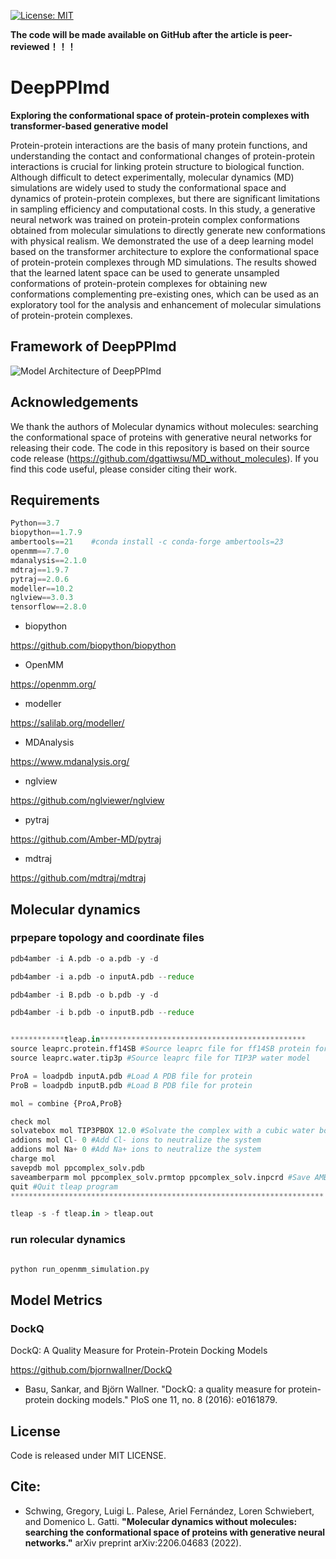 [![License: MIT](https://img.shields.io/badge/License-MIT-yellow)](https://github.com/AspirinCode/DeepPPImd)

**The code will be made available on GitHub after the article is peer-reviewed！！！** 

# DeepPPImd
**Exploring the conformational space of protein-protein complexes with transformer-based generative model**  

Protein-protein interactions are the basis of many protein functions, and understanding the contact and conformational changes of protein-protein interactions is crucial for linking protein structure to biological function. Although difficult to detect experimentally, molecular dynamics (MD) simulations are widely used to study the conformational space and dynamics of protein-protein complexes, but there are significant limitations in sampling efficiency and computational costs. In this study, a generative neural network was trained on protein-protein complex conformations obtained from molecular simulations to directly generate new conformations with physical realism. We demonstrated the use of a deep learning model based on the transformer architecture to explore the conformational space of protein-protein complexes through MD simulations. The results showed that the learned latent space can be used to generate unsampled conformations of protein-protein complexes for obtaining new conformations complementing pre-existing ones, which can be used as an exploratory tool for the analysis and enhancement of molecular simulations of protein-protein complexes.


## Framework of DeepPPImd
![Model Architecture of DeepPPImd](https://github.com/AspirinCode/DeepPPImd/blob/main/figure/DeepPPImd_framework.png)


## Acknowledgements
We thank the authors of Molecular dynamics without molecules: searching the conformational space of proteins with generative neural networks for releasing their code. The code in this repository is based on their source code release (https://github.com/dgattiwsu/MD_without_molecules). If you find this code useful, please consider citing their work.


## Requirements
```python
Python==3.7
biopython==1.7.9
ambertools==21    #conda install -c conda-forge ambertools=23
openmm==7.7.0
mdanalysis==2.1.0
mdtraj==1.9.7
pytraj==2.0.6
modeller==10.2
nglview==3.0.3
tensorflow==2.8.0
```


*  biopython

https://github.com/biopython/biopython

*  OpenMM

https://openmm.org/

*  modeller

https://salilab.org/modeller/

*  MDAnalysis

https://www.mdanalysis.org/

*  nglview

https://github.com/nglviewer/nglview

*  pytraj

https://github.com/Amber-MD/pytraj

*  mdtraj

https://github.com/mdtraj/mdtraj


## Molecular dynamics

### prpepare  topology and coordinate files
```python
pdb4amber -i A.pdb -o a.pdb -y -d

pdb4amber -i a.pdb -o inputA.pdb --reduce

pdb4amber -i B.pdb -o b.pdb -y -d

pdb4amber -i b.pdb -o inputB.pdb --reduce


************tleap.in**********************************************
source leaprc.protein.ff14SB #Source leaprc file for ff14SB protein force field
source leaprc.water.tip3p #Source leaprc file for TIP3P water model

ProA = loadpdb inputA.pdb #Load A PDB file for protein
ProB = loadpdb inputB.pdb #Load B PDB file for protein

mol = combine {ProA,ProB}

check mol
solvatebox mol TIP3PBOX 12.0 #Solvate the complex with a cubic water box
addions mol Cl- 0 #Add Cl- ions to neutralize the system
addions mol Na+ 0 #Add Na+ ions to neutralize the system
charge mol
savepdb mol ppcomplex_solv.pdb
saveamberparm mol ppcomplex_solv.prmtop ppcomplex_solv.inpcrd #Save AMBER topology and coordinate files
quit #Quit tleap program
**********************************************************************

tleap -s -f tleap.in > tleap.out

```

### run rolecular dynamics

```python

python run_openmm_simulation.py

```


## Model Metrics

### DockQ
DockQ: A Quality Measure for Protein-Protein Docking Models

https://github.com/bjornwallner/DockQ

*  Basu, Sankar, and Björn Wallner. "DockQ: a quality measure for protein-protein docking models." PloS one 11, no. 8 (2016): e0161879.

## License
Code is released under MIT LICENSE.


## Cite:

*  Schwing, Gregory, Luigi L. Palese, Ariel Fernández, Loren Schwiebert, and Domenico L. Gatti. **"Molecular dynamics without molecules: searching the conformational space of proteins with generative neural networks."** arXiv preprint arXiv:2206.04683 (2022).

